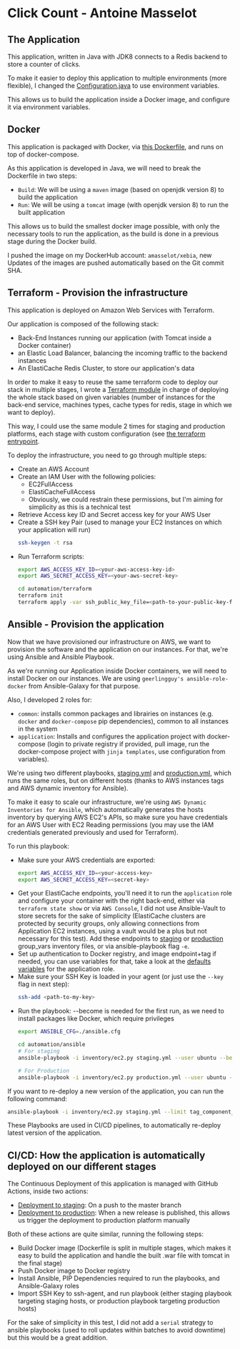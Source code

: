 # Click Count - Antoine Masselot

## The Application

This application, written in Java with JDK8 connects to a Redis backend to store a counter of clicks.

To make it easier to deploy this application to multiple environments (more flexible), I changed the [Configuration.java](./src//main/java/fr/xebia/clickcount/Configuration.java) to use environment variables.

This allows us to build the application inside a Docker image, and configure it via environment variables.

## Docker

This application is packaged with Docker, via [this Dockerfile](./Dockerfile), and runs on top of docker-compose.

As this application is developed in Java, we will need to break the Dockerfile in two steps:
- `Build`: We will be using a `maven` image (based on openjdk version 8) to build the application
- `Run`: We will be using a `tomcat` image (with openjdk version 8) to run the built application

This allows us to build the smallest docker image possible, with only the necessary tools to run the application, as the build is done in a previous stage during the Docker build.

I pushed the image on my DockerHub account: `amasselot/xebia`, new Updates of the images are pushed automatically based on the Git commit SHA.

## Terraform - Provision the infrastructure

This application is deployed on Amazon Web Services with Terraform.

Our application is composed of the following stack:
- Back-End Instances running our application (with Tomcat inside a Docker container)
- an Elastic Load Balancer, balancing the incoming traffic to the backend instances
- An ElastiCache Redis Cluster, to store our application's data

In order to make it easy to reuse the same terraform code to deploy our stack in multiple stages, I wrote a [Terraform module](./automatoin/terraform/application) in charge of deploying the whole stack based on given variables (number of instances for the back-end service, machines types, cache types for redis, stage in which we want to deploy).

This way, I could use the same module 2 times for staging and production platforms, each stage with custom configuration (see [the terraform entrypoint](./automation/terraform/main.tf).

To deploy the infrastructure, you need to go through multiple steps:
- Create an AWS Account
- Create an IAM User with the following policies:
  - EC2FullAccess
  - ElastiCacheFullAccess 
  - Obviously, we could restrain these permissions, but I'm aiming for simplicity as this is a technical test
- Retrieve Access key ID and Secret access key for your AWS User
- Create a SSH key Pair (used to manage your EC2 Instances on which your application will run)
  ```bash
  ssh-keygen -t rsa
  ```
- Run Terraform scripts:
  ```bash
  export AWS_ACCESS_KEY_ID=<your-aws-access-key-id>
  export AWS_SECRET_ACCESS_KEY=<your-aws-secret-key>
  
  cd automation/terraform
  terraform init
  terraform apply -var ssh_public_key_file=<path-to-your-public-key-file>
  ```

## Ansible - Provision the application

Now that we have provisioned our infrastructure on AWS, we want to provision the software and the application on our instances. For that, we're using Ansible and Ansible Playbook.

As we're running our Application inside Docker containers, we will need to install Docker on our instances. We are using `geerlingguy's ansible-role-docker` from Ansible-Galaxy for that purpose.

Also, I developed 2 roles for:
- `common`: installs common packages and librairies on instances (e.g. `docker` and `docker-compose` pip dependencies), common to all instances in the system
- `application`: Installs and configures the application project with docker-compose (login to private registry if provided, pull image, run the docker-compose project with `jinja templates`, use configuration from variables).

We're using two different playbooks, [staging.yml](./automation/ansible/staging.yml) and [production.yml](./automation/ansible/production.yml), which runs the same roles, but on different hosts (thanks to AWS instances tags and AWS dynamic inventory for Ansible).

To make it easy to scale our infrastructure, we're using `AWS Dynamic Inventories for Ansible`, which automatically generates the hosts inventory by querying AWS EC2's APIs, so make sure you have credentials for an AWS User with EC2 Reading permissions (you may use the IAM credentials generated previously and used for Terraform).

To run this playbook:
- Make sure your AWS credentials are exported:
  ```bash
  export AWS_ACCESS_KEY_ID=<your-access-key>
  export AWS_SECRET_ACCESS_KEY=<secret-key>
  ```
- Get your ElastiCache endpoints, you'll need it to run the `application` role and configure your container with the right back-end, either via `terraform state show` or via `AWS Console`, I did not use Ansible-Vault to store secrets for the sake of simplicity (ElastiCache clusters are protected by security groups, only allowing connections from Application EC2 instances, using a vault would be a plus but not necessary for this test). Add these endpoints to [staging](./automation/ansible/inventory/group_vars/tag_stage_staging.yml) or [production](./automation/ansible/inventory/group_vars/tag_stage_production.yml) group_vars inventory files, or via ansible-playbook flag `-e`.
- Set up authentication to Docker registry, and image endpoint+tag if needed, you can use variables for that, take a look at the [defaults variables](./automation/ansible/roles/application/defaults/main.yml) for the application role.
- Make sure your SSH Key is loaded in your agent (or just use the `--key` flag in next step):
  ```bash
  ssh-add <path-to-my-key>
  ```
- Run the playbook: --become is needed for the first run, as we need to install packages like Docker, which require privileges
  ```bash
  export ANSIBLE_CFG=./ansible.cfg

  cd automation/ansible
  # For staging
  ansible-playbook -i inventory/ec2.py staging.yml --user ubuntu --become

  # For Production
  ansible-playbook -i inventory/ec2.py production.yml --user ubuntu --become
  ```

If you want to re-deploy a new version of the application, you can run the following command:
```bash
ansible-playbook -i inventory/ec2.py staging.yml --limit tag_component_application --tags application_deploy --user ubuntu -e application_docker_image=your-image -e application_docker_tag=your-tag
```

These Playbooks are used in CI/CD pipelines, to automatically re-deploy latest version of the application.

## CI/CD: How the application is automatically deployed on our different stages

The Continuous Deployment of this application is managed with GitHub Actions, inside two actions:
- [Deployment to staging](./.github/workflows/deploy-staging.yml): On a push to the master branch
- [Deployment to production](./.github/workflows/deploy-production.yml): When a new release is published, this allows us trigger the deployment to production platform manually 

Both of these actions are quite similar, running the following steps:
- Build Docker image (Dockerfile is split in multiple stages, which makes it easy to build the application and handle the built .war file with tomcat in the final stage)
- Push Docker image to Docker registry
- Install Ansible, PIP Dependencies required to run the playbooks, and Ansible-Galaxy roles
- Import SSH Key to ssh-agent, and run playbook (either staging playbook targeting staging hosts, or production playbook targeting production hosts)

For the sake of simplicity in this test, I did not add a `serial` strategy to ansible playbooks (used to roll updates within batches to avoid downtime) but this would be a great addition.
